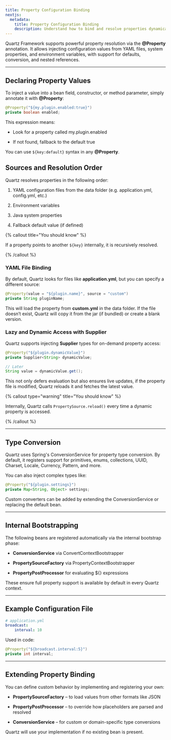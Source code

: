 ```yaml
---
title: Property Configuration Binding
nextjs:
  metadata:
    title: Property Configuration Binding
    description: Understand how to bind and resolve properties dynamically in Quartz Framework.
---
```


Quartz Framework supports powerful property resolution via the **@Property** annotation. It allows injecting configuration values from YAML files, system properties, and environment variables, with support for defaults, conversion, and nested references.

---

## Declaring Property Values

To inject a value into a bean field, constructor, or method parameter, simply annotate it with **@Property**:

```java
@Property("${my.plugin.enabled:true}")
private boolean enabled;
```

This expression means:

- Look for a property called my.plugin.enabled

- If not found, fallback to the default true

You can use `${key:default}` syntax in any **@Property**.

## Sources and Resolution Order

Quartz resolves properties in the following order:

1. YAML configuration files from the data folder (e.g. application.yml, config.yml, etc.)

2. Environment variables

3. Java system properties

4. Fallback default value (if defined)

{% callout title="You should know" %}

If a property points to another `${key}` internally, it is recursively resolved.

{% /callout %}

### YAML File Binding

By default, Quartz looks for files like **application.yml**, but you can specify a different source:

```java
@Property(value = "${plugin.name}", source = "custom")
private String pluginName;
```

This will load the property from **custom.yml** in the data folder.
If the file doesn’t exist, Quartz will copy it from the jar (if bundled) or create a blank version.

### Lazy and Dynamic Access with Supplier

Quartz supports injecting **Supplier<T>** types for on-demand property access:

```java
@Property("${plugin.dynamicValue}")
private Supplier<String> dynamicValue;

// Later
String value = dynamicValue.get();
```

This not only defers evaluation but also ensures live updates, if the property file is modified, Quartz reloads it and fetches the latest value.

{% callout type="warning" title="You should know" %}

Internally, Quartz calls `PropertySource.reload()` every time a dynamic property is accessed.

{% /callout %}

---

## Type Conversion

Quartz uses Spring's ConversionService for property type conversion. By default, it registers support for primitives, enums, collections, UUID, Charset, Locale, Currency, Pattern, and more.

You can also inject complex types like:

```java
@Property("${plugin.settings}")
private Map<String, Object> settings;
```

Custom converters can be added by extending the ConversionService or replacing the default bean.

---

## Internal Bootstrapping

The following beans are registered automatically via the internal bootstrap phase:

- **ConversionService** via ConvertContextBootstrapper

- **PropertySourceFactory** via PropertyContextBootstrapper

- **PropertyPostProcessor** for evaluating ${} expressions

These ensure full property support is available by default in every Quartz context.

---

## Example Configuration File

```yaml
# application.yml
broadcast:
    interval: 10
```

Used in code:

```java
@Property("${broadcast.interval:5}")
private int interval;
```

---

## Extending Property Binding

You can define custom behavior by implementing and registering your own:

- **PropertySourceFactory** – to load values from other formats like JSON

- **PropertyPostProcessor** – to override how placeholders are parsed and resolved

- **ConversionService** – for custom or domain-specific type conversions

Quartz will use your implementation if no existing bean is present.